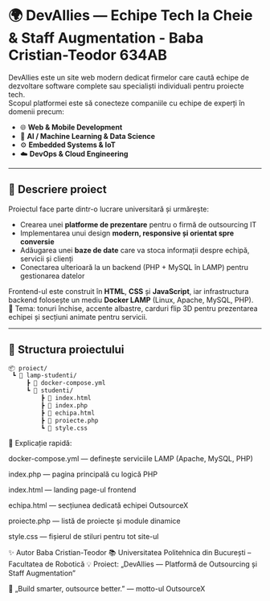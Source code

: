 # 🌍 DevAllies — Echipe Tech la Cheie & Staff Augmentation - Baba Cristian-Teodor 634AB

DevAllies este un site web modern dedicat firmelor care caută echipe de dezvoltare software complete sau specialiști individuali pentru proiecte tech.  
Scopul platformei este să conecteze companiile cu echipe de experți în domenii precum:

- 🌐 **Web & Mobile Development**  
- 🤖 **AI / Machine Learning & Data Science**  
- ⚙️ **Embedded Systems & IoT**  
- ☁️ **DevOps & Cloud Engineering**

---

## 🧠 Descriere proiect

Proiectul face parte dintr-o lucrare universitară și urmărește:
- Crearea unei **platforme de prezentare** pentru o firmă de outsourcing IT  
- Implementarea unui design **modern, responsive și orientat spre conversie**  
- Adăugarea unei **baze de date** care va stoca informații despre echipă, servicii și clienți  
- Conectarea ulterioară la un backend (PHP + MySQL în LAMP) pentru gestionarea datelor

Frontend-ul este construit în **HTML**, **CSS** și **JavaScript**, iar infrastructura backend folosește un mediu **Docker LAMP** (Linux, Apache, MySQL, PHP).  
🎨 Tema: tonuri închise, accente albastre, carduri flip 3D pentru prezentarea echipei și secțiuni animate pentru servicii.

---

## 🚀 Structura proiectului

```bash
📦 proiect/
 ┗ 📁 lamp-studenti/
     ┣ 📜 docker-compose.yml
     ┗ 📁 studenti/
         ┣ 📜 index.html
         ┣ 📜 index.php
         ┣ 📜 echipa.html
         ┣ 📜 proiecte.php
         ┗ 📜 style.css
```

📘 Explicație rapidă:

docker-compose.yml — definește serviciile LAMP (Apache, MySQL, PHP)

index.php — pagina principală cu logică PHP

index.html — landing page-ul frontend

echipa.html — secțiunea dedicată echipei OutsourceX

proiecte.php — listă de proiecte și module dinamice

style.css — fișierul de stiluri pentru tot site-ul

✨ Autor
Baba Cristian-Teodor 
📚 Universitatea Politehnica din București – Facultatea de Robotică
💡 Proiect: „DevAllies — Platformă de Outsourcing și Staff Augmentation”

🔹 „Build smarter, outsource better.” — motto-ul OutsourceX
